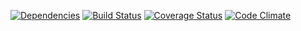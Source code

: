 [![Dependencies](https://david-dm.org/kid/kidibox-api.svg)](https://david-dm.org/kid/kidibox-api)
[![Build Status](https://travis-ci.org/kid/kidibox-api.svg)](https://travis-ci.org/kid/kidibox-api)
[![Coverage Status](https://coveralls.io/repos/kid/kidibox-api/badge.svg?branch=master&service=github)](https://coveralls.io/github/kid/kidibox-api?branch=master)
[![Code Climate](https://codeclimate.com/github/kid/kidibox-api/badges/gpa.svg)](https://codeclimate.com/github/kid/kidibox-api)

